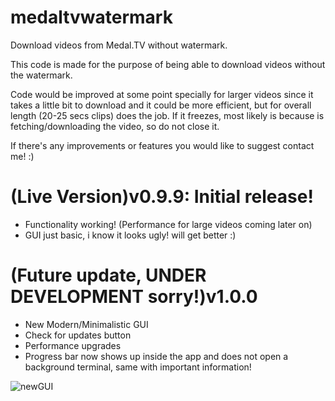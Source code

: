 # medaltvwatermark
Download videos from Medal.TV without watermark.

This code is made for the purpose of being able to download videos without the watermark.

Code would be improved at some point specially for larger videos since it takes a little bit to download and it could be more efficient, but for overall length (20-25 secs clips) does the job.
If it freezes, most likely is because is fetching/downloading the video, so do not close it.

If there's any improvements or features you would like to suggest contact me! :)



<h1> (Live Version)v0.9.9: Initial release!</h1>
<ul>
<li>
  Functionality working! (Performance for large videos coming later on)
  
</li>
  <li>GUI just basic, i know it looks ugly! will get better :)</li>
</ul>



<h1>(Future update, UNDER DEVELOPMENT sorry!)v1.0.0</h1>
<ul>
  <li>
  New Modern/Minimalistic GUI  
  </li>
  <li>Check for updates button</li>
  <li>Performance upgrades</li>
  <li>Progress bar now shows up inside the app and does not open a background terminal, same with important information!</li>
</ul>

![newGUI](https://github.com/Dessmondd/medaltvwatermark/assets/97458634/70c26fb9-7765-425f-a15c-38bec7efa287)



